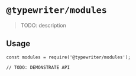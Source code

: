 # `@typewriter/modules`

> TODO: description

## Usage

```
const modules = require('@typewriter/modules');

// TODO: DEMONSTRATE API
```
